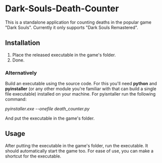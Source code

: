 # Dark-Souls-Death-Counter
This is a standalone application for counting deaths in the popular game "Dark Souls".
Currently it only supports "Dark Souls Remastered".

## Installation
1. Place the released executable in the game's folder.
2. Done.
### Alternatively
  Build an executable using the source code. For this you'll need **python** and **pyinstaller** (or any other module you're familiar with that can build a single file executable) installed on your machine.
  For pyisntaller run the following command:

  *pyinstaller.exe --onefile death_counter.py*

And put the executable in the game's folder.

## Usage
After putting the executable in the game's folder, run the executable. It should automatically start the game too. For ease of use, you can make a shortcut for the executable.
